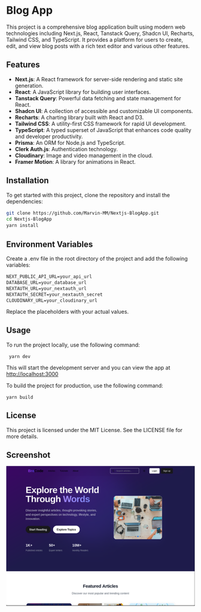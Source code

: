 # Blog App

This project is a comprehensive blog application built using modern web technologies including Next.js, React, Tanstack Query, Shadcn UI, Recharts, Tailwind CSS, and TypeScript. It provides a platform for users to create, edit, and view blog posts with a rich text editor and various other features.

## Features

- **Next.js**: A React framework for server-side rendering and static site generation.
- **React**: A JavaScript library for building user interfaces.
- **Tanstack Query**: Powerful data fetching and state management for React.
- **Shadcn UI**: A collection of accessible and customizable UI components.
- **Recharts**: A charting library built with React and D3.
- **Tailwind CSS**: A utility-first CSS framework for rapid UI development.
- **TypeScript**: A typed superset of JavaScript that enhances code quality and developer productivity.
- **Prisma**: An ORM for Node.js and TypeScript.
- **Clerk Auth.js**: Authentication technology.
- **Cloudinary**: Image and video management in the cloud.
- **Framer Motion**: A library for animations in React.

## Installation

To get started with this project, clone the repository and install the dependencies:

```sh
git clone https://github.com/Marvin-MM/Nextjs-BlogApp.git
cd Nextjs-BlogApp
yarn install
```

## Environment Variables
Create a .env file in the root directory of the project and add the following variables:
```
NEXT_PUBLIC_API_URL=your_api_url
DATABASE_URL=your_database_url
NEXTAUTH_URL=your_nextauth_url
NEXTAUTH_SECRET=your_nextauth_secret
CLOUDINARY_URL=your_cloudinary_url
```

Replace the placeholders with your actual values.

## Usage
To run the project locally, use the following command:
```
 yarn dev
```

This will start the development server and you can view the app at <http://localhost:3000>

To build the project for production, use the following command:
```
yarn build
```
## License
This project is licensed under the MIT License. See the LICENSE file for more details.

## Screenshot
![preview](./public/image.png)
